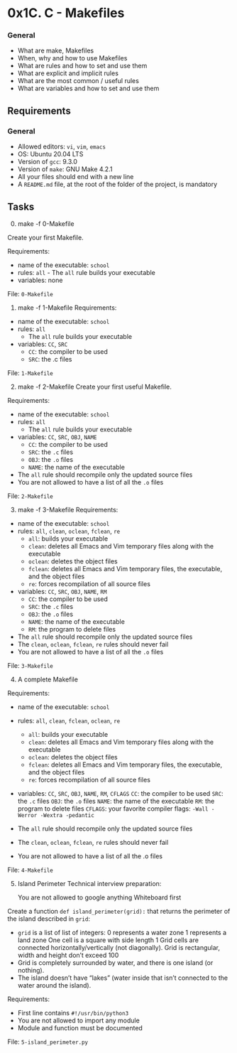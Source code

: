 # 0x1C. C - Makefiles

### General

- What are make, Makefiles
- When, why and how to use Makefiles
- What are rules and how to set and use them
- What are explicit and implicit rules
- What are the most common / useful rules
- What are variables and how to set and use them

## Requirements
### General

- Allowed editors: `vi`, `vim`, `emacs`
- OS: Ubuntu 20.04 LTS
- Version of `gcc`: 9.3.0
- Version of `make`: GNU Make 4.2.1
- All your files should end with a new line
- A `README.md` file, at the root of the folder of the project, is mandatory

## Tasks
0. make -f 0-Makefile

Create your first Makefile.

Requirements:

- name of the executable: `school`
- rules: `all`
        - The `all` rule builds your executable
- variables: none










File: `0-Makefile`

1. make -f 1-Makefile
Requirements:

- name of the executable: `school`
- rules: `all`
    - The `all` rule builds your executable
- variables: `CC`, `SRC`
    - `CC`: the compiler to be used
    - `SRC`: the .c files








File: `1-Makefile`

2. make -f 2-Makefile
Create your first useful Makefile.

Requirements:

- name of the executable: `school`
- rules: `all`
    - The `all` rule builds your executable
- variables: `CC`, `SRC`, `OBJ`, `NAME`
    - `CC`: the compiler to be used
    - `SRC`: the `.c` files
    - `OBJ`: the `.o` files
    - `NAME`: the name of the executable
- The `all` rule should recompile only the updated source files
- You are not allowed to have a list of all the `.o` files





File: `2-Makefile`

3. make -f 3-Makefile
Requirements:

- name of the executable: `school`
- rules: `all`, `clean`, `oclean`, `fclean`, `re`
    - `all`: builds your executable
    - `clean`: deletes all Emacs and Vim temporary files along with the executable
    - `oclean`: deletes the object files
    - `fclean`: deletes all Emacs and Vim temporary files, the executable, and the object files
    - `re`: forces recompilation of all source files
- variables: `CC`, `SRC`, `OBJ`, `NAME`, `RM`
    - `CC`: the compiler to be used
    - `SRC`: the `.c` files
    - `OBJ`: the `.o` files
    - `NAME`: the name of the executable
    - `RM`: the program to delete files
- The `all` rule should recompile only the updated source files
- The `clean`, `oclean`, `fclean`, `re` rules should never fail
- You are not allowed to have a list of all the `.o` files




File: `3-Makefile`

4. A complete Makefile

Requirements:

- name of the executable: `school`
- rules: `all`, `clean`, `fclean`, `oclean`, `re`
    - `all`: builds your executable
    - `clean`: deletes all Emacs and Vim temporary files along with the executable
    - `oclean`: deletes the object files
    - `fclean`: deletes all Emacs and Vim temporary files, the executable, and the object files
    - `re`: forces recompilation of all source files
- variables: `CC`, `SRC`, `OBJ`, `NAME`, `RM`, `CFLAGS`
        `CC`: the compiler to be used
        `SRC`: the `.c` files
        `OBJ`: the `.o` files
        `NAME`: the name of the executable
        `RM`: the program to delete files
        `CFLAGS`: your favorite compiler flags: `-Wall -Werror -Wextra -pedantic`
- The `all` rule should recompile only the updated source files

- The `clean`, `oclean`, `fclean`, `re` rules should never fail

- You are not allowed to have a list of all the .o files






File: `4-Makefile`


5. Island Perimeter
<bold>Technical interview preparation:</bold>

    You are not allowed to google anything
    Whiteboard first

Create a function `def island_perimeter(grid):` that returns the perimeter of the island described in `grid`:

- `grid` is a list of list of integers:
        0 represents a water zone
        1 represents a land zone
        One cell is a square with side length 1
        Grid cells are connected horizontally/vertically (not diagonally).
        Grid is rectangular, width and height don’t exceed 100
- Grid is completely surrounded by water, and there is one island (or nothing).
- The island doesn’t have “lakes” (water inside that isn’t connected to the water around the island).

Requirements:

- First line contains `#!/usr/bin/python3`
- You are not allowed to import any module
- Module and function must be documented






File: `5-island_perimeter.py`